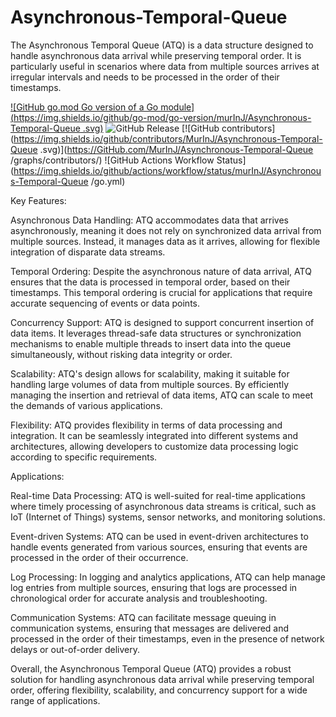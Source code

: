 # Asynchronous-Temporal-Queue
The Asynchronous Temporal Queue (ATQ) is a data structure designed to handle asynchronous data arrival while preserving temporal order. It is particularly useful in scenarios where data from multiple sources arrives at irregular intervals and needs to be processed in the order of their timestamps.

[![GitHub go.mod Go version of a Go module](https://img.shields.io/github/go-mod/go-version/murInJ/Asynchronous-Temporal-Queue
.svg)](https://github.com/murInJ/Asynchronous-Temporal-Queue
)
![GitHub Release](https://img.shields.io/github/v/release/murInJ/Asynchronous-Temporal-Queue
)
[![GitHub contributors](https://img.shields.io/github/contributors/MurInJ/Asynchronous-Temporal-Queue
.svg)](https://GitHub.com/MurInJ/Asynchronous-Temporal-Queue
/graphs/contributors/)
![GitHub Actions Workflow Status](https://img.shields.io/github/actions/workflow/status/murInJ/Asynchronous-Temporal-Queue
/go.yml)

Key Features:

Asynchronous Data Handling: ATQ accommodates data that arrives asynchronously, meaning it does not rely on synchronized data arrival from multiple sources. Instead, it manages data as it arrives, allowing for flexible integration of disparate data streams.

Temporal Ordering: Despite the asynchronous nature of data arrival, ATQ ensures that the data is processed in temporal order, based on their timestamps. This temporal ordering is crucial for applications that require accurate sequencing of events or data points.

Concurrency Support: ATQ is designed to support concurrent insertion of data items. It leverages thread-safe data structures or synchronization mechanisms to enable multiple threads to insert data into the queue simultaneously, without risking data integrity or order.

Scalability: ATQ's design allows for scalability, making it suitable for handling large volumes of data from multiple sources. By efficiently managing the insertion and retrieval of data items, ATQ can scale to meet the demands of various applications.

Flexibility: ATQ provides flexibility in terms of data processing and integration. It can be seamlessly integrated into different systems and architectures, allowing developers to customize data processing logic according to specific requirements.

Applications:

Real-time Data Processing: ATQ is well-suited for real-time applications where timely processing of asynchronous data streams is critical, such as IoT (Internet of Things) systems, sensor networks, and monitoring solutions.

Event-driven Systems: ATQ can be used in event-driven architectures to handle events generated from various sources, ensuring that events are processed in the order of their occurrence.

Log Processing: In logging and analytics applications, ATQ can help manage log entries from multiple sources, ensuring that logs are processed in chronological order for accurate analysis and troubleshooting.

Communication Systems: ATQ can facilitate message queuing in communication systems, ensuring that messages are delivered and processed in the order of their timestamps, even in the presence of network delays or out-of-order delivery.

Overall, the Asynchronous Temporal Queue (ATQ) provides a robust solution for handling asynchronous data arrival while preserving temporal order, offering flexibility, scalability, and concurrency support for a wide range of applications.